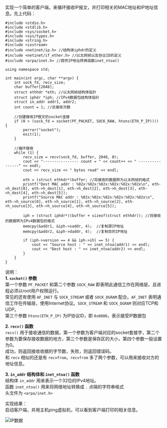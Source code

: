 实现一个简单的客户端，来循环接收IP报文，并打印相关的MAC地址和IP地址信息。先上代码：
```
#include <stdio.h>
#include <stdlib.h>
#include <sys/socket.h>
#include <sys/types.h>
#include <string.h>
#include <iostream>
#include <netinet/ip.h> //结构体iphdr的定义
#include <netinet/if_ether.h> //以太网帧以及协议ID的定义
#include <arpa/inet.h> //提供IP地址转换函数inet_ntoa()

using namespace std;

int main(int argc, char **argv) {
    int sock_fd, recv_size;
    char buffer[2048];
    struct ethhdr *eth; //以太网帧结构体指针
    struct iphdr *iph; //IPv4数据包结构体指针
    struct in_addr addr1, addr2;
    int count = 1; //总接收次数

    //创建接收IP报文的socket连接
    if (0 > (sock_fd = socket(PF_PACKET, SOCK_RAW, htons(ETH_P_IP)))) {
        perror("socket");
        exit(1);
    }

    //循环接收
    while (1) {
        recv_size = recv(sock_fd, buffer, 2048, 0);
        cout << "---------------- count = " << count++ << " ----------------" << endl;
        cout << recv_size << " bytes read" << endl;

        eth = (struct ethhdr*)buffer; //将接收的数据转为以太网帧的格式
        printf("Dest MAC addr : %02x:%02x:%02x:%02x:%02x:%02x\n", eth->h_dest[0], eth->h_dest[1], eth->h_dest[2], eth->h_dest[3], eth->h_dest[4], eth->h_dest[5]);
        printf("Source MAC addr : %02x:%02x:%02x:%02x:%02x:%02x\n", eth->h_source[0], eth->h_source[1], eth->h_source[2], eth->h_source[3], eth->h_source[4], eth->h_source[5]);

        iph = (struct iphdr*)(buffer + sizeof(struct ethhdr)); //将接收的数据转为IPv4数据包的格式
        memcpy(&addr1, &iph->saddr, 4);  //复制源IP地址
        memcpy(&addr2, &iph->daddr, 4);  //复制目的IP地址

        if (iph->version == 4 && iph->ihl == 5) {
            cout << "Source host : " << inet_ntoa(addr1) << endl;
            cout << "Dest host : " << inet_ntoa(addr2) << endl;
        }
    }
}
```
说明：  
**1. `socket()` 参数**  
第一个参数 `PF_PACKET` 和第二个参数 `SOCK_RAW` 即表明此通信工作在网络层，且进程必须以root用户权限运行。  
常见的还有使用 `AF_INET` 与 `SOCK_STREAM` 或者 `SOCK_DGRAM` 配合。`AF_INET` 表明通信工作在传输层，使用Internet协议。`SOCK_STREAM` 和 `SOCK_DGRAM` 则对应TCP和UDP。  
第三个参数 `htons(ETH_P_IP)` 为IP协议ID，即 `0x0800`，表示接受IP数据包  

**2. `recv()` 函数**  
`recv()` 用于接收通信的数据，第一个参数为客户端对应的socket套接字，第二个参数为要保存接收数据的地方，第三个参数是保存区的大小，第四个参数一般设置为0。  
成功，则返回接收收据的字节数，失败，则返回错误码。  
和 `recv` 相似的还是有 `recvfrom`，`recvfrom` 多了两个参数，可以用来接收对方的地址信息。  

**3. `in_addr` 结构体和 `inet_ntoa()` 函数**  
结构体 `in_addr` 用来表示一个32位的IPv4地址。  
函数 `inet_ntoa()` 用来将网络地址转换成 `.` 点隔的字符串格式  
头文件为 `<arpa/inet.h>`  

实现结果：  
启动客户端，并用主机ping虚拟机，可以看到客户端打印的相关信息。

![IP数据](https://upload-images.jianshu.io/upload_images/22192996-e37d2fba2706dcc6.png?imageMogr2/auto-orient/strip%7CimageView2/2/w/1240)

